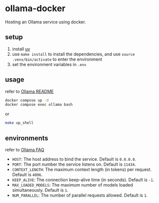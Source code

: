 # ollama-docker

Hosting an Ollama service using docker.

## setup

1. install [uv](https://docs.astral.sh/uv/getting-started/installation/)
2. use `make install` to install the dependencies, and use `source .venv/bin/activate` to enter the environment
3. set the environment variables in `.env`

## usage

refer to [Ollama README](https://github.com/ollama/ollama/blob/main/docs/README.md)

```bash
docker compose up -d
docker compose exec ollama bash
```

or

```bash
make up_shell
```

## environments

refer to  [Ollama FAQ](https://github.com/ollama/ollama/blob/main/docs/faq.md)

- `HOST`: The host address to bind the service. Default is `0.0.0.0`.
- `PORT`: The port number the service listens on. Default is `11434`.
- `CONTEXT_LENGTH`: The maximum context length (in tokens) per request. Default is `4096`.
- `KEEP_ALIVE`: The connection keep-alive time (in seconds). Default is `-1`.
- `MAX_LOADED_MODELS`: The maximum number of models loaded simultaneously. Default is `1`.
- `NUM_PARALLEL`: The number of parallel requests allowed. Default is `1`.
